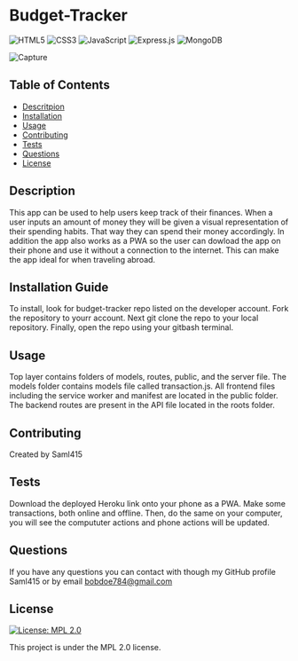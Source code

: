 
# Budget-Tracker

![HTML5](https://img.shields.io/badge/html5-%23E34F26.svg?style=for-the-badge&logo=html5&logoColor=white) ![CSS3](https://img.shields.io/badge/css3-%231572B6.svg?style=for-the-badge&logo=css3&logoColor=white) ![JavaScript](https://img.shields.io/badge/javascript-%23323330.svg?style=for-the-badge&logo=javascript&logoColor=%23F7DF1E) ![Express.js](https://img.shields.io/badge/express.js-%23404d59.svg?style=for-the-badge&logo=express&logoColor=%2361DAFB) ![MongoDB](https://img.shields.io/badge/MongoDB-%234ea94b.svg?style=for-the-badge&logo=mongodb&logoColor=white)

![Capture](https://user-images.githubusercontent.com/81829274/129492416-928f95ee-dd05-431c-8ebe-6c5ee1851054.PNG)
## Table of Contents

- [Descritpion](#description)
- [Installation](#installation)
- [Usage](#usage)
- [Contributing](#contributing)
- [Tests](#tests)
- [Questions](#questions)
- [License](#license)

## Description

This app can be used to help users keep track of their finances. When a user inputs an amount of money they will be given a visual representation of their spending habits. That way they can spend their money accordingly. In addition the app also works as a PWA so the user can dowload the app on their phone and use it without a connection to the internet. This can make the app ideal for when traveling abroad.

## Installation Guide

To install, look for budget-tracker repo listed on the developer account. Fork the repository to yourr account. Next git clone the repo to your local repository. Finally, open the repo using your gitbash terminal.

## Usage

Top layer contains folders of models, routes, public, and the server file. The models folder contains models file called transaction.js. All frontend files including the service worker and manifest are located in the public folder. The backend routes are present in the API file located in the roots folder.

## Contributing

Created by Saml415

## Tests

Download the deployed Heroku link onto your phone as a PWA. Make some transactions, both online and offline. Then, do the same on your computer, you will see the compututer actions and phone actions will be updated.

## Questions

If you have any questions you can contact with though my GitHub profile Saml415 or by email bobdoe784@gmail.com

## License

[![License: MPL 2.0](https://img.shields.io/badge/License-MPL%202.0-brightgreen.svg)](https://opensource.org/licenses/MPL-2.0)

This project is under the MPL 2.0 license.
